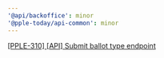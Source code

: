 ```yaml
---
'@api/backoffice': minor
'@pple-today/api-common': minor
---
```


[[PPLE-310] [API] Submit ballot type endpoint](https://linear.app/snts/issue/PPLE-310/api-submit-ballot-type-endpoint)

